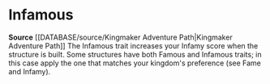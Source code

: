 ﻿---
id: '448'
name: Infamous
rarity: Common
source: '[[DATABASE/source/Kingmaker Adventure Path|Kingmaker Adventure Path]]'
trait:
- Infamous
type: Trait

---
# Infamous

**Source** [[DATABASE/source/Kingmaker Adventure Path|Kingmaker Adventure Path]]
The Infamous trait increases your Infamy score when the structure is built. Some structures have both Famous and Infamous traits; in this case apply the one that matches your kingdom's preference (see Fame and Infamy).